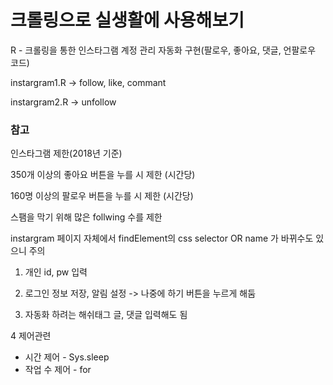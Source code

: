 # 크롤링으로 실생활에 사용해보기


R - 크롤링을 통한 인스타그램 계정 관리 자동화 구현(팔로우, 좋아요, 댓글, 언팔로우 코드)

instargram1.R -> follow, like, commant

instargram2.R -> unfollow



<h3>참고</h3>

인스타그램 제한(2018년 기준)

350개 이상의 좋아요 버튼을 누를 시 제한 (시간당)

160명 이상의 팔로우 버튼을 누를 시 제한 (시간당)

스팸을 막기 위해 많은 follwing 수를 제한




instargram 페이지 자체에서 findElement의 css selector OR name 가 바뀌수도 있으니 주의

1. 개인 id, pw 입력 

2. 로그인 정보 저장, 알림 설정 -> 나중에 하기 버튼을 누르게 해둠

3. 자동화 하려는 해쉬태그 글, 댓글 입력해도 됨

4 제어관련

 - 시간 제어 - Sys.sleep 
 - 작업 수 제어 - for



